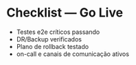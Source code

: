# Checklist — Go Live
- Testes e2e críticos passando
- DR/Backup verificados
- Plano de rollback testado
- on-call e canais de comunicação ativos
